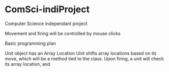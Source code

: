 # ComSci-indiProject
Computer Science independant project

Movement and firing will be controlled by mouse clicks



Basic programming plan

Unit object has an Array Location
Unit shifts array locations based on its move, which will be a method tied to the class.
Upon firing, a unit will check its array location, and 
